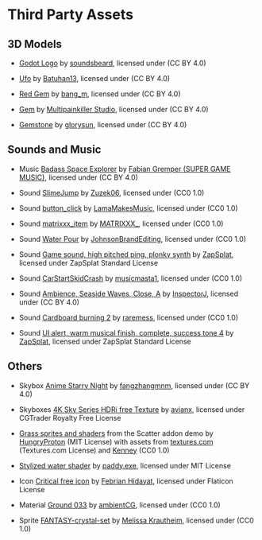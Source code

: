 # Third Party Assets

## 3D Models

* [Godot Logo](https://sketchfab.com/3d-models/godot-logo-5283bab731e74d3babad747a17622715) by [soundsbeard](https://sketchfab.com/soundsbeard), licensed under (CC BY 4.0)

* [Ufo](https://skfb.ly/6RROP) by [Batuhan13](https://sketchfab.com/Batuhan13), licensed under (CC BY 4.0)

* [Red Gem](https://sketchfab.com/3d-models/red-gem-3dcfeb2d4d9c4f37bf0c1cd57bad5a29) by [bang_m](https://sketchfab.com/bang_m), licensed under (CC BY 4.0)

* [Gem](https://sketchfab.com/3d-models/gem-638e3c18ad2f4b0a919ce2d94ce0d795) by [Multipainkiller Studio](https://sketchfab.com/Multipainkiller_Studio), licensed under (CC BY 4.0)

* [Gemstone](https://sketchfab.com/3d-models/gemstone-216c3f967e0f4895a9faf6fec328024d) by [glorysun](https://sketchfab.com/glorysun), licensed under (CC BY 4.0)

## Sounds and Music

* Music [Badass Space Explorer](https://soundcloud.com/supergamemusic/badassspaceexplorer) by [Fabian Gremper (SUPER GAME MUSIC)](https://www.supergamemusic.com/), licensed under (CC BY 4.0)

* Sound [SlimeJump](https://freesound.org/people/Zuzek06/sounds/353250/) by [Zuzek06](https://freesound.org/people/Zuzek06/), licensed under (CC0 1.0)

* Sound [button_click](https://freesound.org/people/LamaMakesMusic/sounds/403556/) by [LamaMakesMusic](https://freesound.org/people/LamaMakesMusic/), licensed under (CC0 1.0)

* Sound [matrixxx_item](https://freesound.org/people/MATRIXXX_/sounds/523755/) by [MATRIXXX_](https://freesound.org/people/MATRIXXX_/), licensed under (CC0 1.0)

* Sound [Water Pour](https://freesound.org/people/JohnsonBrandEditing/sounds/173930/) by [JohnsonBrandEditing](https://freesound.org/people/JohnsonBrandEditing/), licensed under (CC0 1.0)

* Sound [Game sound, high pitched ping, plonky synth](https://www.zapsplat.com/music/game-sound-high-pitched-ping-plonky-synth/) by [ZapSplat](https://www.zapsplat.com/), licensed under ZapSplat Standard License

* Sound [CarStartSkidCrash](https://freesound.org/people/musicmasta1/sounds/131385/) by [musicmasta1](https://freesound.org/people/musicmasta1/), licensed under (CC0 1.0)

* Sound [Ambience, Seaside Waves, Close, A](https://freesound.org/people/InspectorJ/sounds/400632/) by [InspectorJ](https://freesound.org/people/InspectorJ/), licensed under (CC BY 4.0)

* Sound [Cardboard burning 2](https://freesound.org/people/raremess/sounds/222557/) by [raremess](https://freesound.org/people/raremess/), licensed under (CC0 1.0)

* Sound [UI alert, warm musical finish, complete, success tone 4](https://www.zapsplat.com/music/ui-alert-warm-musical-finish-complete-success-tone-4/) by [ZapSplat](https://www.zapsplat.com/), licensed under ZapSplat Standard License

## Others

* Skybox [Anime Starry Night](https://sketchfab.com/3d-models/anime-starry-night-db0952ccd1ee4c77a1a07709b3d4f4f0) by [fangzhangmnm](https://sketchfab.com/fangzhangmnm), licensed under (CC BY 4.0)

* Skyboxes [4K Sky Series HDRi free Texture](https://www.cgtrader.com/free-3d-models/textures/natural/hdri-freebie-series) by [avianx](https://www.cgtrader.com/avianx), licensed under CGTrader Royalty Free License

* [Grass sprites and shaders](https://github.com/HungryProton/scatter/tree/master/demos/assets) from the Scatter addon demo by [HungryProton](https://github.com/HungryProton) (MIT License) with assets from [textures.com](http://www.textures.com/) (Textures.com License) and [Kenney](https://kenney.nl/) (CC0 1.0)

* [Stylized water shader](https://github.com/paddy-exe/Godot-3D-Stylized-Water) by [paddy.exe](https://github.com/paddy-exe), licensed under MIT License


* Icon [Critical free icon](https://www.flaticon.com/free-icon/critical_7037197) by [Febrian Hidayat](https://www.flaticon.com/authors/febrian-hidayat), licensed under Flaticon License

* Material [Ground 033](https://ambientcg.com/view?id=Ground033) by [ambientCG](https://ambientcg.com/), licensed under (CC0 1.0)

* Sprite [FANTASY-crystal-set](https://opengameart.org/content/fantasy-crystal-set) by [Melissa Krautheim](https://opengameart.org/users/melle), licensed under (CC0 1.0)
